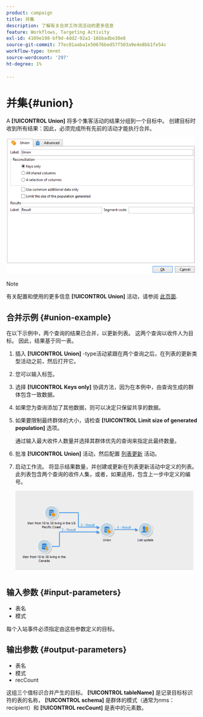 ```yaml
---
product: campaign
title: 并集
description: 了解有关合并工作流活动的更多信息
feature: Workflows, Targeting Activity
exl-id: 4109e198-bf9d-4dd2-92a1-16bbadbe30e8
source-git-commit: 77ec01aaba1e50676bed57f503a9e4e8bb1fe54c
workflow-type: tm+mt
source-wordcount: '297'
ht-degree: 1%

---
```


# 并集{#union}

A **[!UICONTROL Union]** 将多个集客活动的结果分组到一个目标中。 创建目标时收到所有结果：因此，必须完成所有先前的活动才能执行合并。

![](assets/s_user_segmentation_union.png)

>[!NOTE]
>
>有关配置和使用的更多信息 **[!UICONTROL Union]** 活动，请参阅 [此页面](targeting-workflows.md#combining-several-targets--union-).

## 合并示例 {#union-example}

在以下示例中，两个查询的结果已合并，以更新列表。 这两个查询以收件人为目标。 因此，结果基于同一表。

1. 插入 **[!UICONTROL Union]** -type活动紧跟在两个查询之后，在列表的更新类型活动之前，然后打开它。
1. 您可以输入标签。
1. 选择 **[!UICONTROL Keys only]** 协调方法，因为在本例中，由查询生成的群体包含一致数据。
1. 如果您为查询添加了其他数据，则可以决定只保留共享的数据。
1. 如果要限制最终群体的大小，请检查 **[!UICONTROL Limit size of generated population]** 选项。

   通过输入最大收件人数量并选择其群体优先的查询来指定此最终数量。

1. 批准 **[!UICONTROL Union]** 活动，然后配置 [列表更新](list-update.md) 活动。
1. 启动工作流。 将显示结果数量，并创建或更新在列表更新活动中定义的列表。 此列表包含两个查询的收件人集，或者，如果适用，包含上一步中定义的编号。

   ![](assets/union_example.png)

## 输入参数 {#input-parameters}

* 表名
* 模式

每个入站事件必须指定由这些参数定义的目标。

## 输出参数 {#output-parameters}

* 表名
* 模式
* recCount

这组三个值标识合并产生的目标。 **[!UICONTROL tableName]** 是记录目标标识符的表的名称， **[!UICONTROL schema]** 是群体的模式（通常为nms：recipient）和 **[!UICONTROL recCount]** 是表中的元素数。
